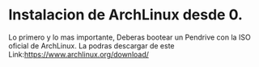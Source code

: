 # Instalacion de ArchLinux desde 0.

Lo primero y lo mas importante, Deberas bootear un Pendrive con la ISO oficial de ArchLinux.
La podras descargar de este Link:https://www.archlinux.org/download/
